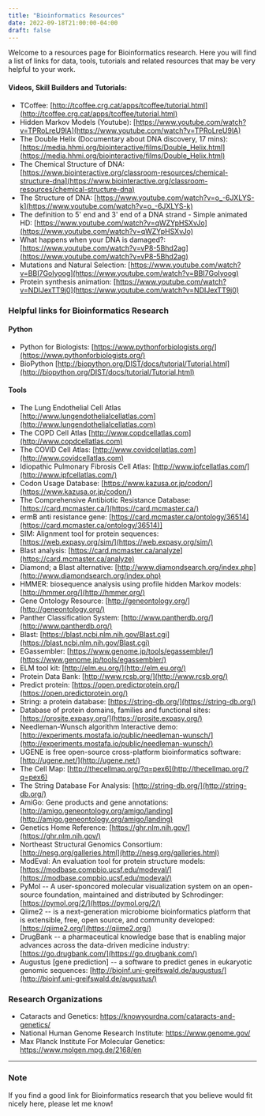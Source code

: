 ```yaml
---
title: "Bioinformatics Resources"
date: 2022-09-18T21:00:00-04:00
draft: false
---
```


Welcome to a resources page for Bioinformatics research. Here you will find a list of links for data, tools, tutorials and related resources that may be very helpful to your work.


#### Videos, Skill Builders and Tutorials:

 + TCoffee: [http://tcoffee.crg.cat/apps/tcoffee/tutorial.html](http://tcoffee.crg.cat/apps/tcoffee/tutorial.html)
 + Hidden Markov Models (Youtube): [https://www.youtube.com/watch?v=TPRoLreU9lA](https://www.youtube.com/watch?v=TPRoLreU9lA)
 + The Double Helix (Documentary about DNA discovery, 17 mins): [https://media.hhmi.org/biointeractive/films/Double_Helix.html](https://media.hhmi.org/biointeractive/films/Double_Helix.html)
 + The Chemical Structure of DNA: [https://www.biointeractive.org/classroom-resources/chemical-structure-dna](https://www.biointeractive.org/classroom-resources/chemical-structure-dna)
 + The Structure of DNA: [https://www.youtube.com/watch?v=o_-6JXLYS-k](https://www.youtube.com/watch?v=o_-6JXLYS-k)
 + The definition to 5' end and 3' end of a DNA strand - Simple animated HD: [https://www.youtube.com/watch?v=qWZYpHSXvJo](https://www.youtube.com/watch?v=qWZYpHSXvJo)
 + What happens when your DNA is damaged?: [https://www.youtube.com/watch?v=vP8-5Bhd2ag](https://www.youtube.com/watch?v=vP8-5Bhd2ag)
 + Mutations and Natural Selection: [https://www.youtube.com/watch?v=BBI7GoIyoog](https://www.youtube.com/watch?v=BBI7GoIyoog)
 + Protein synthesis animation: [https://www.youtube.com/watch?v=NDIJexTT9j0](https://www.youtube.com/watch?v=NDIJexTT9j0)

### Helpful links for Bioinformatics Research

#### Python

 + Python for Biologists: [https://www.pythonforbiologists.org/](https://www.pythonforbiologists.org/)
 + BioPython [http://biopython.org/DIST/docs/tutorial/Tutorial.html](http://biopython.org/DIST/docs/tutorial/Tutorial.html)

#### Tools

 + The Lung Endothelial Cell Atlas [http://www.lungendothelialcellatlas.com](http://www.lungendothelialcellatlas.com)
 + The COPD Cell Atlas [http://www.copdcellatlas.com](http://www.copdcellatlas.com)
 + The COVID Cell Atlas: [http://www.covidcellatlas.com](http://www.covidcellatlas.com)
 + Idiopathic Pulmonary Fibrosis Cell Atlas: [http://www.ipfcellatlas.com/](http://www.ipfcellatlas.com/)
 + Codon Usage Database: [https://www.kazusa.or.jp/codon/](https://www.kazusa.or.jp/codon/)
 + The Comprehensive Antibiotic Resistance Database: [https://card.mcmaster.ca/](https://card.mcmaster.ca/)
 + ermB anti resistance gene: [https://card.mcmaster.ca/ontology/36514](https://card.mcmaster.ca/ontology/36514)]
 + SIM: Alignment tool for protein sequences: [https://web.expasy.org/sim/](https://web.expasy.org/sim/)
 + Blast analysis: [https://card.mcmaster.ca/analyze](https://card.mcmaster.ca/analyze)
 + Diamond; a Blast alternative: [http://www.diamondsearch.org/index.php](http://www.diamondsearch.org/index.php)
 + HMMER: biosequence analysis using profile hidden Markov models: [http://hmmer.org/](http://hmmer.org/)
 + Gene Ontology Resource: [http://geneontology.org/](http://geneontology.org/)
 + Panther Classification System: [http://www.pantherdb.org/](http://www.pantherdb.org/)
 + Blast: [https://blast.ncbi.nlm.nih.gov/Blast.cgi](https://blast.ncbi.nlm.nih.gov/Blast.cgi)
 + EGassembler: [https://www.genome.jp/tools/egassembler/](https://www.genome.jp/tools/egassembler/)
 + ELM tool kit: [http://elm.eu.org/](http://elm.eu.org/)
 + Protein Data Bank: [http://www.rcsb.org/](http://www.rcsb.org/)
 + Predict protein: [https://open.predictprotein.org/](https://open.predictprotein.org/)
 + String: a protein database: [https://string-db.org/](https://string-db.org/)
 + Database of protein domains, families and functional sites: [https://prosite.expasy.org/](https://prosite.expasy.org/)
 + Needleman-Wunsch algorithm Interactive demo: [http://experiments.mostafa.io/public/needleman-wunsch/](http://experiments.mostafa.io/public/needleman-wunsch/)
 + UGENE is free open-source cross-platform bioinformatics software: [http://ugene.net/](http://ugene.net/)
 + The Cell Map: [http://thecellmap.org/?q=pex6](http://thecellmap.org/?q=pex6)
 + The String Database For Analysis: [http://string-db.org/](http://string-db.org/)
 + AmiGo: Gene products and gene annotations: [http://amigo.geneontology.org/amigo/landing](http://amigo.geneontology.org/amigo/landing)
 + Genetics Home Reference: [https://ghr.nlm.nih.gov/](https://ghr.nlm.nih.gov/)
 + Northeast Structural Genomics Consortium: [http://nesg.org/galleries.html](http://nesg.org/galleries.html)
 + ModEval: An evaluation tool for protein structure models: [https://modbase.compbio.ucsf.edu/modeval/](https://modbase.compbio.ucsf.edu/modeval/)
 + PyMol -- A user-sponcored molecular visualization system on an open-source foundation, maintained and distributed by Schrodinger: [https://pymol.org/2/](https://pymol.org/2/)
 + Qiime2 -- is a next-generation microbiome bioinformatics platform that is extensible, free, open source, and community developed: [https://qiime2.org/](https://qiime2.org/)
 + DrugBank -- a pharmaceutical knowledge base that is enabling major advances across the data-driven medicine industry: [https://go.drugbank.com/](https://go.drugbank.com/)
 + Augustus [gene prediction] -- a software to predict genes in eukaryotic genomic sequences: [http://bioinf.uni-greifswald.de/augustus/](http://bioinf.uni-greifswald.de/augustus/)

### Research Organizations
 + Cataracts and Genetics: https://knowyourdna.com/cataracts-and-genetics/
 + National Human Genome Research Institute: https://www.genome.gov/
 + Max Planck Institute For Molecular Genetics: https://www.molgen.mpg.de/2168/en

---
 ### Note
 If you find a good link for Bioinformatics research that you believe would fit nicely here, please let me know!

